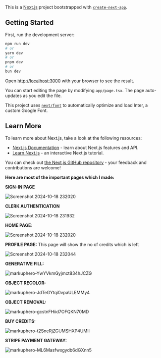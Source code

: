 This is a [Next.js](https://nextjs.org/) project bootstrapped with [`create-next-app`](https://github.com/vercel/next.js/tree/canary/packages/create-next-app).

## Getting Started

First, run the development server:

```bash
npm run dev
# or
yarn dev
# or
pnpm dev
# or
bun dev
```

Open [http://localhost:3000](http://localhost:3000) with your browser to see the result.

You can start editing the page by modifying `app/page.tsx`. The page auto-updates as you edit the file.

This project uses [`next/font`](https://nextjs.org/docs/basic-features/font-optimization) to automatically optimize and load Inter, a custom Google Font.

## Learn More

To learn more about Next.js, take a look at the following resources:

- [Next.js Documentation](https://nextjs.org/docs) - learn about Next.js features and API.
- [Learn Next.js](https://nextjs.org/learn) - an interactive Next.js tutorial.

You can check out [the Next.js GitHub repository](https://github.com/vercel/next.js/) - your feedback and contributions are welcome!





**Here are most of the important pages which I made:**

**SIGN-IN PAGE**

![Screenshot 2024-10-18 232020](https://github.com/user-attachments/assets/19bb895f-c0ed-42e4-bfe4-5600c67dc685)













**CLERK AUTHENTICATION** 

![Screenshot 2024-10-18 231932](https://github.com/user-attachments/assets/145672aa-edea-455c-872e-0a005bdfb57c)















**HOME PAGE**:

![Screenshot 2024-10-18 232020](https://github.com/user-attachments/assets/07cded0a-19af-4daa-aea1-41285602a803)












**PROFILE PAGE:** This page will show the no of credits which is left 



![Screenshot 2024-10-18 232044](https://github.com/user-attachments/assets/c9d9d351-c957-43a6-9d71-2175c45fa128)


























**GENERATIVE FILL:**

![markuphero-YwYVkmGyjmct834hJCZG](https://github.com/user-attachments/assets/88bd627d-b011-4b7f-99e8-180091f20db9)
































**OBJECT RECOLOR:**

![markuphero-JdTeGYtqi0vpaULEMMy4](https://github.com/user-attachments/assets/aa0e655f-afee-49ae-9d52-13fcae00a548)






















**OBJECT REMOVAL:**

![markuphero-gcstnFHiid7OFQKN70MD](https://github.com/user-attachments/assets/8b1db675-1990-4d51-8034-47325ca8be4a)




















**BUY CREDITS:**



![markuphero-t2SneRjZGUMSHXP4UMIl](https://github.com/user-attachments/assets/f74aed79-c31d-4244-b9cb-83b503c669c8)






















**STRIPE PAYMENT GATEWAY:**




![markuphero-ML6Masfwxgydb6dGXnn5](https://github.com/user-attachments/assets/bb3180ae-c9af-4702-a6e3-db8eb8c89934)
